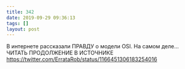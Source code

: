 ```yaml
---
title: 342
date: 2019-09-29 09:36:13
tags: []
layout: post
---
```


В интернете рассказали ПРАВДУ о модели OSI. На самом деле... ЧИТАТЬ ПРОДОЛЖЕНИЕ В ИСТОЧНИКЕ
<https://twitter.com/ErrataRob/status/1166451306183254016>
